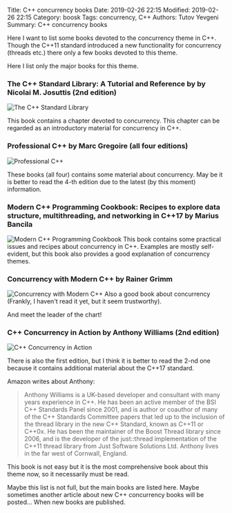 ﻿Title: C++ concurrency books
Date: 2019-02-26 22:15
Modified: 2019-02-26 22:15
Category: boosk
Tags: concurrency, C++
Authors: Tutov Yevgeni
Summary: C++ concurrency books


Here I want to list some books devoted to the concurrency theme in C++. Though the C++11 standard introduced a new functionality for concurrency (threads etc.) there only a few books devoted to this theme.

Here I list only the major books for this theme.

### The C++ Standard Library: A Tutorial and Reference by by Nicolai M. Josuttis (2nd edition)
![The C++ Standard Library](https://images-na.ssl-images-amazon.com/images/I/5108SrrM%2BqL._SX406_BO1,204,203,200_.jpg)

This book contains a chapter devoted to concurrency. This chapter can be regarded as an introductory material for concurrency in C++.


### Professional C++ by Marc Gregoire (all four editions)
![Professional C++](https://images-na.ssl-images-amazon.com/images/I/41jYNSq-RpL._SX399_BO1,204,203,200_.jpg)

These books (all four) contains some material about concurrency. May be it is better to read the 4-th edition due to the latest (by this moment) information.


### Modern C++ Programming Cookbook: Recipes to explore data structure, multithreading, and networking in C++17 by Marius Bancila
![Modern C++ Programming Cookbook](https://images-na.ssl-images-amazon.com/images/I/51Juh4I0B4L._SX404_BO1,204,203,200_.jpg)
This book contains some practical issues and recipes about concurrency in C++. Examples are mostly self-evident, but this book also provides a good explanation of concurrency themes.


### Concurrency with Modern C++ by Rainer Grimm
![Concurrency with Modern C++](https://d2sofvawe08yqg.cloudfront.net/concurrencywithmodernc/hero?1549496655)
Also a good book about concurrency (Frankly, I haven't read it yet, but it seem trustworthy).


And meet the leader of the chart!
### C++ Concurrency in Action by Anthony Williams (2nd edition)
![C++ Concurrency in Action](https://images-na.ssl-images-amazon.com/images/I/41tK7Fd3CBL._SX397_BO1,204,203,200_.jpg)

There is also the first edition, but I think it is better to read the 2-nd one because it contains additional material about the C++17 standard.

Amazon writes about Anthony:
> Anthony Williams is a UK-based developer and consultant with many years experience in C++. He has been an active member of the BSI C++ Standards Panel since 2001, and is author or coauthor of many of the C++ Standards Committee papers that led up to the inclusion of the thread library in the new C++ Standard, known as C++11 or C++0x. He has been the maintainer of the Boost Thread library since 2006, and is the developer of the just::thread implementation of the C++11 thread library from Just Software Solutions Ltd. Anthony lives in the far west of Cornwall, England.

This book is not easy but it is the most comprehensive book about this theme now, so it necessarily must be read.

Maybe this list is not full, but the main books are listed here. Maybe sometimes another article about new C++ concurrency books will be posted... When new books are published.
